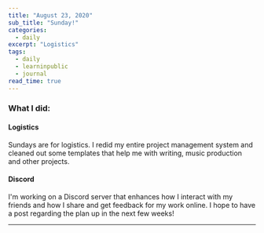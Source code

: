 ```yaml
---
title: "August 23, 2020"
sub_title: "Sunday!"
categories:
  - daily
excerpt: "Logistics"
tags:
  - daily
  - learninpublic
  - journal
read_time: true
---
```


### What I did:

#### Logistics

Sundays are for logistics. I redid my entire project management system and cleaned out some templates that help me with writing, music production and other projects.

#### Discord

I'm working on a Discord server that enhances how I interact with my friends and how I share and get feedback for my work online. I hope to have a post regarding the plan up in the next few weeks!


---
